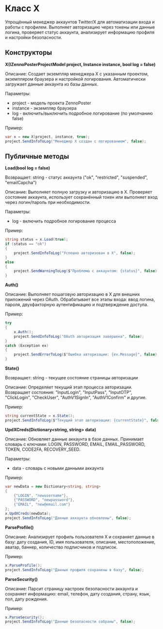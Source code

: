 # Класс X

Упрощённый менеджер аккаунтов Twitter/X для автоматизации входа и работы с профилем. Выполняет авторизацию через токены или данные логина, проверяет статус аккаунта, анализирует информацию профиля и настройки безопасности.

## Конструкторы

**X(IZennoPosterProjectModel project, Instance instance, bool log = false)**

Описание: Создает экземпляр менеджера X с указанным проектом, экземпляром браузера и настройкой логирования. Автоматически загружает данные аккаунта из базы данных.

Параметры:
- project - модель проекта ZennoPoster
- instance - экземпляр браузера  
- log - включить/выключить подробное логирование (по умолчанию false)

Пример:
```csharp
var x = new X(project, instance, true);
project.SendInfoToLog("Менеджер X создан с логированием", false);
```

## Публичные методы

**Load(bool log = false)**

Возвращает: string - статус аккаунта ("ok", "restricted", "suspended", "emailCapcha")

Описание: Выполняет полную загрузку и авторизацию в X. Проверяет состояние аккаунта, использует сохранённый токен или выполняет вход через логин/пароль при необходимости.

Параметры:
- log - включить подробное логирование процесса

Пример:
```csharp
string status = x.Load(true);
if (status == "ok")
{
    project.SendInfoToLog("Успешно авторизован в X", false);
}
else
{
    project.SendWarningToLog($"Проблема с аккаунтом: {status}", false);
}
```

**Auth()**

Описание: Выполняет пошаговую авторизацию в X для внешних приложений через OAuth. Обрабатывает все этапы входа: ввод логина, пароля, двухфакторную аутентификацию и подтверждение доступа.

Пример:
```csharp
try
{
    x.Auth();
    project.SendInfoToLog("OAuth авторизация завершена", false);
}
catch (Exception ex)
{
    project.SendErrorToLog($"Ошибка авторизации: {ex.Message}", false);
}
```

**State()**

Возвращает: string - текущее состояние страницы авторизации

Описание: Определяет текущий этап процесса авторизации. Возвращает состояния: "InputLogin", "InputPass", "InputOTP", "ClickLogin", "CheckUser", "AuthV1SignIn", "AuthV1Confirm" и другие.

Пример:
```csharp
string currentState = x.State();
project.SendInfoToLog($"Текущий этап авторизации: {currentState}", false);
```

**UpdXCreds(Dictionary<string, string> data)**

Описание: Обновляет данные аккаунта в базе данных. Принимает словарь с ключами: LOGIN, PASSWORD, EMAIL, EMAIL_PASSWORD, TOKEN, CODE2FA, RECOVERY_SEED.

Параметры:
- data - словарь с новыми данными аккаунта

Пример:
```csharp
var newData = new Dictionary<string, string>
{
    {"LOGIN", "newusername"},
    {"PASSWORD", "newpassword"},
    {"EMAIL", "new@email.com"}
};
x.UpdXCreds(newData);
project.SendInfoToLog("Данные аккаунта обновлены", false);
```

**ParseProfile()**

Описание: Анализирует профиль пользователя X и сохраняет данные в базу: дату создания, ID, имя пользователя, описание, местоположение, аватар, баннер, количество подписчиков и подписок.

Пример:
```csharp
x.ParseProfile();
project.SendInfoToLog("Данные профиля сохранены в базу", false);
```

**ParseSecurity()**

Описание: Парсит страницу настроек безопасности аккаунта и сохраняет информацию: email, телефон, дату создания, страну, язык, пол, дату рождения.

Пример:
```csharp
x.ParseSecurity();  
project.SendInfoToLog("Данные безопасности собраны", false);
```